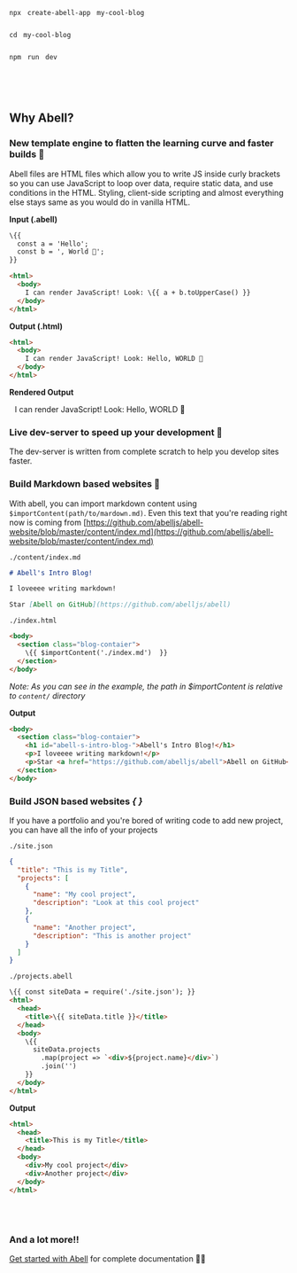<pre>
<code class="hljs nohighlight shadow" style="word-spacing: 4px;line-height: 40px;">npx create-abell-app my-cool-blog<br/>cd my-cool-blog<br/>npm run dev</code>
</pre>

<br/><br/>

## Why Abell?

### New template engine to flatten the learning curve and faster builds 💅

Abell files are HTML files which allow you to write JS inside curly brackets so you can use JavaScript to loop over data, require static data, and use conditions in the HTML. Styling, client-side scripting and almost everything else stays same as you would do in vanilla HTML.



<div class="row row-responsive">
<div style="flex: 1">

**Input (.abell)**

```html
\{{ 
  const a = 'Hello';
  const b = ', World 🌻';
}}

<html>
  <body>
    I can render JavaScript! Look: \{{ a + b.toUpperCase() }}
  </body>
</html>
```
</div>
<div style="flex: 1">

**Output (.html)**
```html
<html>
  <body>
    I can render JavaScript! Look: Hello, WORLD 🌻
  </body>
</html>
```

**Rendered Output**

<div style="padding: 0px 10px;">I can render JavaScript! Look: Hello, WORLD 🌻</div>
</div>
</div>


### Live dev-server to speed up your development 🏃

The dev-server is written from complete scratch to help you develop sites faster. 

### Build Markdown based websites 📖

With abell, you can import markdown content using `$importContent(path/to/mardown.md)`. Even this text that you're reading right now is coming from [https://github.com/abelljs/abell-website/blob/master/content/index.md](https://github.com/abelljs/abell-website/blob/master/content/index.md)

<div class="row row-responsive">
  <div style="flex: 1">

  `./content/index.md`
  ```md
  # Abell's Intro Blog!

  I loveeee writing markdown!

  Star [Abell on GitHub](https://github.com/abelljs/abell)
  ```
  </div>
  <div style="flex: 1">

  `./index.html`
  ```html
  <body>
    <section class="blog-contaier"> 
      \{{ $importContent('./index.md')  }}
    </section>
  </body>
  ```
  </div>
</div>

*Note: As you can see in the example, the path in $importContent is relative to `content/` directory*

**Output**
```html
<body>
  <section class="blog-contaier">
    <h1 id="abell-s-intro-blog-">Abell's Intro Blog!</h1>
    <p>I loveeee writing markdown!</p>
    <p>Star <a href="https://github.com/abelljs/abell">Abell on GitHub</a></p>
  </section>
</body>
```

### Build JSON based websites *{ }*

If you have a portfolio and you're bored of writing code to add new project, you can have all the info of your projects 

<div class="row row-responsive">
  <div style="flex: 1">

  `./site.json`
  ```json
  {
    "title": "This is my Title",
    "projects": [
      {
        "name": "My cool project",
        "description": "Look at this cool project"
      },
      {
        "name": "Another project",
        "description": "This is another project"
      }
    ]
  }
  ```
  </div>
  <div style="flex: 1">

  `./projects.abell`
  ```html
  \{{ const siteData = require('./site.json'); }}
  <html>
    <head>
      <title>\{{ siteData.title }}</title>
    </head>
    <body>
      \{{
        siteData.projects
          .map(project => `<div>${project.name}</div>`)
          .join('')
      }}
    </body>
  </html>
  ```

  </div>
</div>

**Output**

```html
<html>
  <head>
    <title>This is my Title</title>
  </head>
  <body>
    <div>My cool project</div>
    <div>Another project</div>
  </body>
</html>
```

<br/><br/>

### And a lot more!!

[Get started with Abell](getting-started/) for complete documentation 🐨🎉